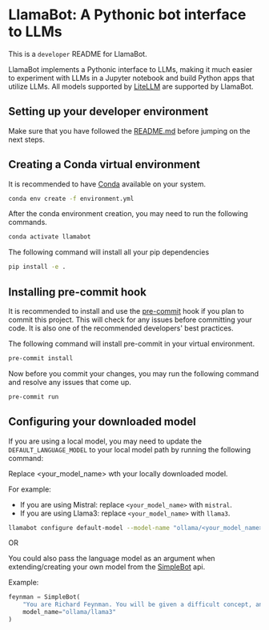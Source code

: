 # LlamaBot: A Pythonic bot interface to LLMs

This is a `developer` README for LlamaBot.

LlamaBot implements a Pythonic interface to LLMs,
making it much easier to experiment with LLMs in a Jupyter notebook
and build Python apps that utilize LLMs.
All models supported by [LiteLLM](https://github.com/BerriAI/litellm) are supported by LlamaBot.

## Setting up your developer environment

Make sure that you have followed the [README.md](../README.md) before jumping on the next steps.

## Creating a Conda virtual environment

It is recommended to have [Conda](https://conda.io/projects/conda/en/latest/user-guide/install/index.html) available on your system.

```bash
conda env create -f environment.yml
```

After the conda environment creation, you may need to run the following commands.

```bash
conda activate llamabot
```

The following command will install all your pip dependencies

```bash
pip install -e .
```

## Installing pre-commit hook

It is recommended to install and use the [pre-commit](https://pre-commit.com/) hook if you plan to commit this project.
This will check for any issues before committing your code. It is also one of the recommended developers' best practices.

The following command will install pre-commit in your virtual environment.

```bash
pre-commit install
```

Now before you commit your changes, you may run the following command and resolve any issues that come up.

```bash
pre-commit run
```

## Configuring your downloaded model

If you are using a local model, you may need to update the `DEFAULT_LANGUAGE_MODEL` to your local model path by
running the following command:

Replace <your_model_name> wth your locally downloaded model.

For example:

- If you are using Mistral: replace `<your_model_name>` with `mistral`.
- If you are using Llama3: replace `<your_model_name>` with `llama3`.

```bash
llamabot configure default-model --model-name "ollama/<your_model_name>"
```

OR

You could also pass the language model as an argument when extending/creating your own model from the
[SimpleBot](../llamabot/bot/simplebot.py) api.

Example:

```python
feynman = SimpleBot(
    "You are Richard Feynman. You will be given a difficult concept, and your task is to explain it back.",
    model_name="ollama/llama3"
)
```
